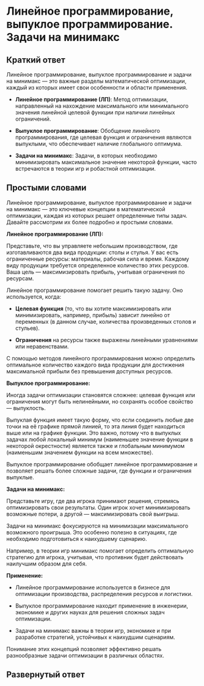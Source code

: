 # Линейное программирование, выпуклое программирование. Задачи на минимакс

## Краткий ответ

Линейное программирование, выпуклое программирование и задачи на минимакс — это важные разделы математической оптимизации, каждый из которых имеет свои особенности и области применения.​

- **Линейное программирование (ЛП)**: Метод оптимизации, направленный на нахождение максимального или минимального значения линейной целевой функции при наличии линейных ограничений.​

- **Выпуклое программирование**: Обобщение линейного программирования, где целевая функция и ограничения являются выпуклыми, что обеспечивает наличие глобального оптимума.​

- **Задачи на минимакс**: Задачи, в которых необходимо минимизировать максимальное значение некоторой функции, часто встречаются в теории игр и робастной оптимизации.

## Простыми словами

​Линейное программирование, выпуклое программирование и задачи на минимакс — это ключевые концепции в математической оптимизации, каждая из которых решает определенные типы задач. Давайте рассмотрим их более подробно и простыми словами.​

**Линейное программирование (ЛП):**

Представьте, что вы управляете небольшим производством, где изготавливаются два вида продукции: столы и стулья. У вас есть ограниченные ресурсы: материалы, рабочая сила и время. Каждому виду продукции требуется определенное количество этих ресурсов. Ваша цель — максимизировать прибыль, учитывая ограничения по ресурсам.​

Линейное программирование помогает решить такую задачу. Оно используется, когда:​

- **Целевая функция** (то, что вы хотите максимизировать или минимизировать, например, прибыль) зависит линейно от переменных (в данном случае, количества произведенных столов и стульев).

- **Ограничения** на ресурсы также выражены линейными уравнениями или неравенствами.

С помощью методов линейного программирования можно определить оптимальное количество каждого вида продукции для достижения максимальной прибыли без превышения доступных ресурсов.​

**Выпуклое программирование:**

Иногда задачи оптимизации становятся сложнее: целевая функция или ограничения могут быть нелинейными, но сохранять особое свойство — выпуклость.​

Выпуклая функция имеет такую форму, что если соединить любые две точки на её графике прямой линией, то эта линия будет находиться выше или на графике функции. Это важно, потому что в выпуклых задачах любой локальный минимум (наименьшее значение функции в некоторой окрестности) является также и глобальным минимумом (наименьшим значением функции на всем множестве).​

Выпуклое программирование обобщает линейное программирование и позволяет решать более сложные задачи, где функции и ограничения выпуклые.​

**Задачи на минимакс:**

Представьте игру, где два игрока принимают решения, стремясь оптимизировать свои результаты. Один игрок хочет минимизировать возможные потери, а другой — максимизировать свой выигрыш.​

Задачи на минимакс фокусируются на минимизации максимального возможного проигрыша. Это особенно полезно в ситуациях, где необходимо подготовиться к наихудшему сценарию.​

Например, в теории игр минимакс помогает определить оптимальную стратегию для игрока, учитывая, что противник будет действовать наилучшим образом для себя.​

**Применение:**

- Линейное программирование используется в бизнесе для оптимизации производства, распределения ресурсов и логистики.

- Выпуклое программирование находит применение в инженерии, экономике и других науках для решения сложных задач оптимизации.

- Задачи на минимакс важны в теории игр, экономике и при разработке стратегий, устойчивых к наихудшим сценариям.

Понимание этих концепций позволяет эффективно решать разнообразные задачи оптимизации в различных областях.

## Развернутый ответ


